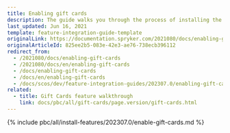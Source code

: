 ```yaml
---
title: Enabling gift cards
description: The guide walks you through the process of installing the Gift Cards feature in the project.
last_updated: Jun 16, 2021
template: feature-integration-guide-template
originalLink: https://documentation.spryker.com/2021080/docs/enabling-gift-cards
originalArticleId: 825ee2b5-083e-42e3-ae76-738ecb396112
redirect_from:
  - /2021080/docs/enabling-gift-cards
  - /2021080/docs/en/enabling-gift-cards
  - /docs/enabling-gift-cards
  - /docs/en/enabling-gift-cards
  - /docs/scos/dev/feature-integration-guides/202307.0/enabling-gift-cards.html
related:
  - title: Gift Cards feature walkthrough
    link: docs/pbc/all/gift-cards/page.version/gift-cards.html
---
```


{% include pbc/all/install-features/202307.0/enable-gift-cards.md %} <!-- To edit, see /_includes/pbc/all/install-features/202307.0/enable-gift-cards.md -->
